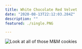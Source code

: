 ```yaml
---
title: White Chocolate Red Velvet
date: "2020-08-13T22:12:03.284Z"
description: ""
featured: ./single.PNG

---
```


![Look at all of those M&M cookies](./S'mores.JPG)